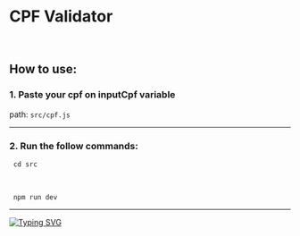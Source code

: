 <h1>CPF Validator</h1>

<br>

<h2>How to use:</h2> 

<h3>1. Paste your cpf on inputCpf variable </h3>

<span>path:</span> ```src/cpf.js```

<hr>

<h3>2. Run the follow commands:</h3>    
 
     cd src
     
<br>
     
     npm run dev

<hr>

<a href="https://git.io/typing-svg"><img src="https://readme-typing-svg.herokuapp.com?font=Fira+Code&weight=200&size=22&pause=1000&color=BAA7F7&width=435&lines=by+xtashiii" alt="Typing SVG" /></a>
